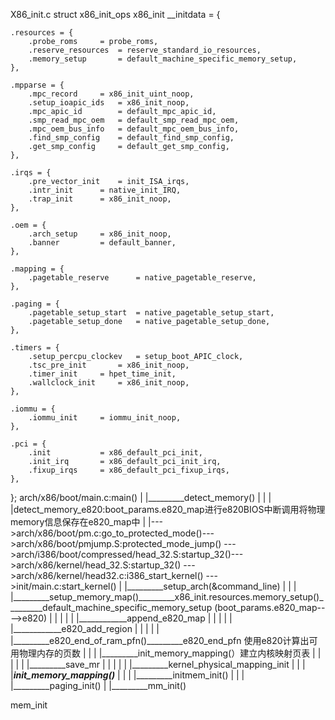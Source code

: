 X86_init.c 
struct x86_init_ops x86_init __initdata = {

	.resources = {
		.probe_roms		= probe_roms,
		.reserve_resources	= reserve_standard_io_resources,
		.memory_setup		= default_machine_specific_memory_setup,
	},

	.mpparse = {
		.mpc_record		= x86_init_uint_noop,
		.setup_ioapic_ids	= x86_init_noop,
		.mpc_apic_id		= default_mpc_apic_id,
		.smp_read_mpc_oem	= default_smp_read_mpc_oem,
		.mpc_oem_bus_info	= default_mpc_oem_bus_info,
		.find_smp_config	= default_find_smp_config,
		.get_smp_config		= default_get_smp_config,
	},

	.irqs = {
		.pre_vector_init	= init_ISA_irqs,
		.intr_init		= native_init_IRQ,
		.trap_init		= x86_init_noop,
	},

	.oem = {
		.arch_setup		= x86_init_noop,
		.banner			= default_banner,
	},

	.mapping = {
		.pagetable_reserve		= native_pagetable_reserve,
	},

	.paging = {
		.pagetable_setup_start	= native_pagetable_setup_start,
		.pagetable_setup_done	= native_pagetable_setup_done,
	},

	.timers = {
		.setup_percpu_clockev	= setup_boot_APIC_clock,
		.tsc_pre_init		= x86_init_noop,
		.timer_init		= hpet_time_init,
		.wallclock_init		= x86_init_noop,
	},

	.iommu = {
		.iommu_init		= iommu_init_noop,
	},

	.pci = {
		.init			= x86_default_pci_init,
		.init_irq		= x86_default_pci_init_irq,
		.fixup_irqs		= x86_default_pci_fixup_irqs,
	},
};
arch/x86/boot/main.c:main()
        |
        |_________detect_memory()
        |                |
        |                |detect_memory_e820:boot_params.e820_map进行e820BIOS中断调用将物理memory信息保存在e820_map中
        |
        |--->arch/x86/boot/pm.c:go_to_protected_mode()--->arch/x86/boot/pmjump.S:protected_mode_jump()
         --->arch/i386/boot/compressed/head_32.S:startup_32()--->arch/x86/kernel/head_32.S:startup_32()
         --->arch/x86/kernel/head32.c:i386_start_kernel()
         --->init/main.c:start_kernel()
                   |
                   |_________setup_arch(&command_line)
		   |		|
		   |		|_________setup_memory_map()_________x86_init.resources.memory_setup()_________default_machine_specific_memory_setup (boot_params.e820_map---->e820)
		   |		|                                                                                          |
		   |		|                                                                                          |____________append_e820_map
		   |	        |                                                                                          |
		   |		|                                                                                          |____________e820_add_region
		   |		|
		   |		|
		   |		|_________e820_end_of_ram_pfn()_________e820_end_pfn 使用e820计算出可用物理内存的页数
		   |		| 
		   |		|_________init_memory_mapping(）建立内核映射页表
		   |		|                 |
		   |		|                 |_________save_mr
		   |		|                 |
		   |		|                 |_________kernel_physical_mapping_init
		   |		| 
		   |		|_________init_memory_mapping()_________
		   |		| 
		   |		|_________initmem_init()
		   |		|
		   |		|_________paging_init()
                   |
                   |_________mm_init()


























mem_init
